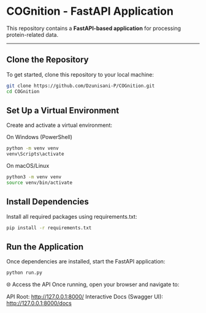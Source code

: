 # COGnition - FastAPI Application

This repository contains a **FastAPI-based application** for processing protein-related data.

---

## Clone the Repository
To get started, clone this repository to your local machine:  
```bash
git clone https://github.com/Dzunisani-P/COGnition.git
cd COGnition
```

## Set Up a Virtual Environment
Create and activate a virtual environment:

On Windows (PowerShell)
```bash
python -m venv venv
venv\Scripts\activate
```

On macOS/Linux
```bash
python3 -m venv venv
source venv/bin/activate
```

## Install Dependencies
Install all required packages using requirements.txt:
```bash
pip install -r requirements.txt
```

## Run the Application
Once dependencies are installed, start the FastAPI application:
```bash
python run.py
```

🌐 Access the API
Once running, open your browser and navigate to:

API Root: http://127.0.0.1:8000/
Interactive Docs (Swagger UI): http://127.0.0.1:8000/docs
